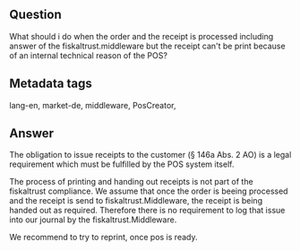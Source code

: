 ## Question

What should i do when the order and the receipt is processed including answer of the fiskaltrust.middleware but the receipt can't be print because of an internal technical reason of the POS?

## Metadata tags

lang-en, market-de, middleware, PosCreator, 

## Answer

The obligation to issue receipts to the customer (§ 146a Abs. 2 AO) is a legal requirement which must be fulfilled by the POS system itself.

The process of printing and handing out receipts is not part of the fiskaltrust compliance. We assume that once the order is beeing processed and the receipt is send to fiskaltrust.Middleware, the receipt is being handed out as required. Therefore there is no requirement to log that issue into our journal by the fiskaltrust.Middleware. 

We recommend to try to reprint, once pos is ready.